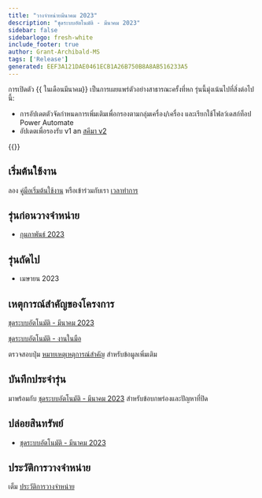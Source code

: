 ```yaml
---
title: "วางจําหน่ายมีนาคม 2023"
description: "ชุดระบบอัตโนมัติ - มีนาคม 2023"
sidebar: false
sidebarlogo: fresh-white
include_footer: true
author: Grant-Archibald-MS
tags: ['Release']
generated: EEF3A121DAE0461ECB1A26B750B8A8AB516233A5
---
```


การเปิดตัว {{ ในเดือนมีนาคม<product-name>}} เป็นการเผยแพร่ตัวอย่างสาธารณะครั้งที่หก รุ่นนี้มุ่งเน้นไปที่สิ่งต่อไปนี้:

- การอัปเดตตัวจัดกําหนดการเพิ่มเติมเพื่อกรองตามกลุ่มเครื่อง/เครื่อง และเรียกใช้โฟลว์เดสก์ท็อป Power Automate
- อัปเดตเพื่อรองรับ v1 an [สคีมา v2](https://learn.microsoft.com/en-us/power-automate/desktop-flows/schema)

{{<questions name="/content/th/releases/march-2023.json" completed="ขอขอบคุณที่ให้ข้อเสนอแนะ" showNavigationButtons="false" locale="th">}}

## เริ่มต้นใช้งาน

ลอง [คู่มือเริ่มต้นใช้งาน](/th/get-started) หรือเข้าร่วมกับเรา [เวลาทําการ](/th/office-hours)

## รุ่นก่อนวางจําหน่าย

- [กุมภาพันธ์ 2023](/th/releases/february-2023)

## รุ่นถัดไป

- เมษายน 2023

## เหตุการณ์สําคัญของโครงการ

[ชุดระบบอัตโนมัติ - มีนาคม 2023](https://github.com/orgs/microsoft/projects/486/views/10)

[ชุดระบบอัตโนมัติ - งานในมือ](https://github.com/orgs/microsoft/projects/486/views/1)

ตรวจสอบปุ่ม [หมายเหตุเหตุการณ์สําคัญ](/th/releases/milestones) สําหรับข้อมูลเพิ่มเติม

## บันทึกประจํารุ่น

มาพร้อมกับ [ชุดระบบอัตโนมัติ - มีนาคม 2023](https://github.com/microsoft/powercat-automation-kit/releases/tag/AutomationKit-March2023) สําหรับข้อบกพร่องและปัญหาที่ปิด

## ปล่อยสินทรัพย์

- [ชุดระบบอัตโนมัติ - มีนาคม 2023](https://github.com/microsoft/powercat-automation-kit/releases/tag/AutomationKit-March2023)

## ประวัติการวางจําหน่าย

เต็ม [ประวัติการวางจําหน่าย](/th/releases)

